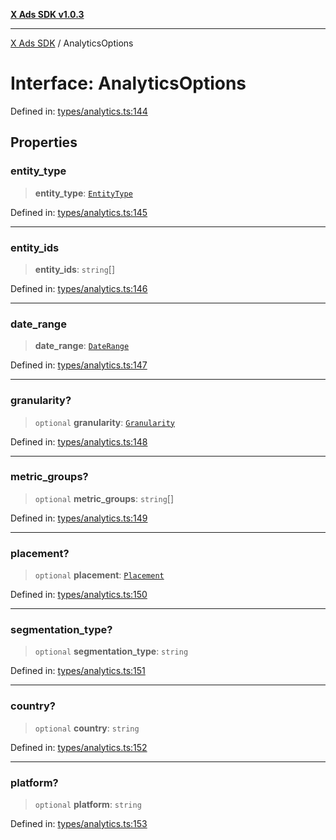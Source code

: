 [**X Ads SDK v1.0.3**](../README.md)

***

[X Ads SDK](../globals.md) / AnalyticsOptions

# Interface: AnalyticsOptions

Defined in: [types/analytics.ts:144](https://github.com/kage1020/x-ads-sdk/blob/main/src/types/analytics.ts#L144)

## Properties

### entity\_type

> **entity\_type**: [`EntityType`](../enumerations/EntityType.md)

Defined in: [types/analytics.ts:145](https://github.com/kage1020/x-ads-sdk/blob/main/src/types/analytics.ts#L145)

***

### entity\_ids

> **entity\_ids**: `string`[]

Defined in: [types/analytics.ts:146](https://github.com/kage1020/x-ads-sdk/blob/main/src/types/analytics.ts#L146)

***

### date\_range

> **date\_range**: [`DateRange`](DateRange.md)

Defined in: [types/analytics.ts:147](https://github.com/kage1020/x-ads-sdk/blob/main/src/types/analytics.ts#L147)

***

### granularity?

> `optional` **granularity**: [`Granularity`](../enumerations/Granularity.md)

Defined in: [types/analytics.ts:148](https://github.com/kage1020/x-ads-sdk/blob/main/src/types/analytics.ts#L148)

***

### metric\_groups?

> `optional` **metric\_groups**: `string`[]

Defined in: [types/analytics.ts:149](https://github.com/kage1020/x-ads-sdk/blob/main/src/types/analytics.ts#L149)

***

### placement?

> `optional` **placement**: [`Placement`](../enumerations/Placement.md)

Defined in: [types/analytics.ts:150](https://github.com/kage1020/x-ads-sdk/blob/main/src/types/analytics.ts#L150)

***

### segmentation\_type?

> `optional` **segmentation\_type**: `string`

Defined in: [types/analytics.ts:151](https://github.com/kage1020/x-ads-sdk/blob/main/src/types/analytics.ts#L151)

***

### country?

> `optional` **country**: `string`

Defined in: [types/analytics.ts:152](https://github.com/kage1020/x-ads-sdk/blob/main/src/types/analytics.ts#L152)

***

### platform?

> `optional` **platform**: `string`

Defined in: [types/analytics.ts:153](https://github.com/kage1020/x-ads-sdk/blob/main/src/types/analytics.ts#L153)
